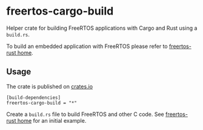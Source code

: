 # freertos-cargo-build
Helper crate for building FreeRTOS applications with Cargo and Rust using a `build.rs`.

To build an embedded application with FreeRTOS please refer 
to [freertos-rust home](https://github.com/lobaro/FreeRTOS-rust).


## Usage

The crate is published on [crates.io](https://crates.io/crates/freertos-cargo-build)

    [build-dependencies]
    freertos-cargo-build = "*"
    
Create a `build.rs` file to build FreeRTOS and other C code. See [freertos-rust home](https://github.com/lobaro/FreeRTOS-rust) for an initial example.
